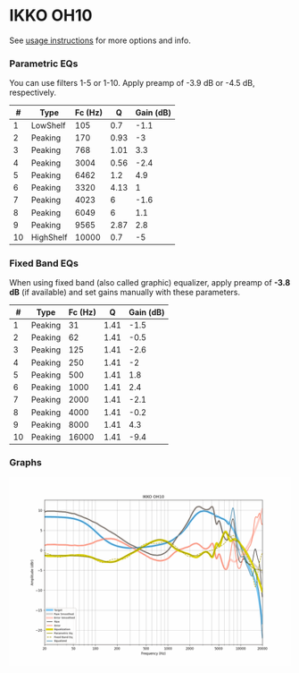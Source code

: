 # IKKO OH10
See [usage instructions](https://github.com/jaakkopasanen/AutoEq#usage) for more options and info.

### Parametric EQs
You can use filters 1-5 or 1-10. Apply preamp of -3.9 dB or -4.5 dB, respectively.

|   # | Type      |   Fc (Hz) |    Q |   Gain (dB) |
|-----|-----------|-----------|------|-------------|
|   1 | LowShelf  |       105 | 0.7  |        -1.1 |
|   2 | Peaking   |       170 | 0.93 |        -3   |
|   3 | Peaking   |       768 | 1.01 |         3.3 |
|   4 | Peaking   |      3004 | 0.56 |        -2.4 |
|   5 | Peaking   |      6462 | 1.2  |         4.9 |
|   6 | Peaking   |      3320 | 4.13 |         1   |
|   7 | Peaking   |      4023 | 6    |        -1.6 |
|   8 | Peaking   |      6049 | 6    |         1.1 |
|   9 | Peaking   |      9565 | 2.87 |         2.8 |
|  10 | HighShelf |     10000 | 0.7  |        -5   |

### Fixed Band EQs
When using fixed band (also called graphic) equalizer, apply preamp of **-3.8 dB** (if available) and set gains manually with these parameters.

|   # | Type    |   Fc (Hz) |    Q |   Gain (dB) |
|-----|---------|-----------|------|-------------|
|   1 | Peaking |        31 | 1.41 |        -1.5 |
|   2 | Peaking |        62 | 1.41 |        -0.5 |
|   3 | Peaking |       125 | 1.41 |        -2.6 |
|   4 | Peaking |       250 | 1.41 |        -2   |
|   5 | Peaking |       500 | 1.41 |         1.8 |
|   6 | Peaking |      1000 | 1.41 |         2.4 |
|   7 | Peaking |      2000 | 1.41 |        -2.1 |
|   8 | Peaking |      4000 | 1.41 |        -0.2 |
|   9 | Peaking |      8000 | 1.41 |         4.3 |
|  10 | Peaking |     16000 | 1.41 |        -9.4 |

### Graphs
![](./IKKO%20OH10.png)
